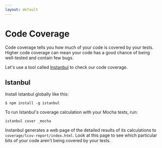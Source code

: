 ```yaml
---
layout: default
---
```


# Code Coverage

Code coverage tells you how much of your code is covered by your tests. Higher code coverage can mean your code has a good chance of being well-tested and contain few bugs.

Let's use a tool called [Instanbul](https://gotwarlost.github.io/istanbul/) to check our code coverage.

## Istanbul

Install Istanbul globally like this:

```
$ npm install -g istanbul
```

To run Istanbul's coverage calculation with your Mocha tests, run:

```
istanbul cover _mocha
```

Instanbul generates a web page of the detailed results of its calculations to `coverage/lcov-report/index.html`. Look at this page to see which particular bits of your code aren't being covered by your tests.
